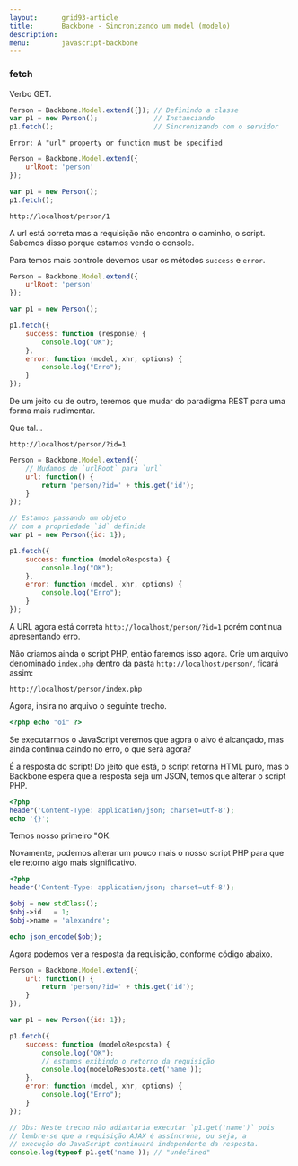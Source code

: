 ```yaml
---
layout:      grid93-article
title:       Backbone - Sincronizando um model (modelo)
description: 
menu:        javascript-backbone
---
```




### fetch

Verbo GET.

```javascript
Person = Backbone.Model.extend({}); // Definindo a classe
var p1 = new Person();              // Instanciando
p1.fetch();                         // Sincronizando com o servidor
```

    Error: A "url" property or function must be specified

```javascript
Person = Backbone.Model.extend({
    urlRoot: 'person'
});

var p1 = new Person();
p1.fetch();
```

    http://localhost/person/1

A url está correta mas a requisição não encontra o caminho, o script. Sabemos disso porque estamos vendo o console.

Para temos mais controle devemos usar os métodos `success` e `error`.

```javascript
Person = Backbone.Model.extend({
    urlRoot: 'person'
});

var p1 = new Person();

p1.fetch({
    success: function (response) {
        console.log("OK");
    },
    error: function (model, xhr, options) {
        console.log("Erro");
    }
});
```

De um jeito ou de outro, teremos que mudar do paradigma REST para uma forma mais rudimentar.

Que tal...

    http://localhost/person/?id=1
    

```javascript
Person = Backbone.Model.extend({
    // Mudamos de `urlRoot` para `url`
    url: function() {
        return 'person/?id=' + this.get('id');
    }
});

// Estamos passando um objeto
// com a propriedade `id` definida
var p1 = new Person({id: 1});

p1.fetch({
    success: function (modeloResposta) {
        console.log("OK");
    },
    error: function (model, xhr, options) {
        console.log("Erro");
    }
});
```

A URL agora está correta `http://localhost/person/?id=1` porém continua apresentando erro.

Não criamos ainda o script PHP, então faremos isso agora. Crie um arquivo denominado `index.php` dentro da pasta 
`http://localhost/person/`, ficará assim:

    http://localhost/person/index.php

Agora, insira no arquivo o seguinte trecho.

```php
<?php echo "oi" ?>
```
Se executarmos o JavaScript veremos que agora o alvo é alcançado, mas ainda continua caindo no erro, o que será agora?

É a resposta do script! Do jeito que está, o script retorna HTML puro, mas o Backbone espera que a resposta seja um
JSON, temos que alterar o script PHP.

```php
<?php 
header('Content-Type: application/json; charset=utf-8');
echo '{}';

```

Temos nosso primeiro "OK.

Novamente, podemos alterar um pouco mais o nosso script PHP para que ele retorno algo mais significativo.

```php
<?php
header('Content-Type: application/json; charset=utf-8');

$obj = new stdClass();
$obj->id   = 1;
$obj->name = 'alexandre';

echo json_encode($obj);
```

Agora podemos ver a resposta da requisição, conforme código abaixo.

```javascript
Person = Backbone.Model.extend({
    url: function() {
        return 'person/?id=' + this.get('id');
    }
});

var p1 = new Person({id: 1});

p1.fetch({
    success: function (modeloResposta) {
        console.log("OK");
        // estamos exibindo o retorno da requisição
        console.log(modeloResposta.get('name'));
    },
    error: function (model, xhr, options) {
        console.log("Erro");
    }
});

// Obs: Neste trecho não adiantaria executar `p1.get('name')` pois
// lembre-se que a requisição AJAX é assíncrona, ou seja, a
// execução do JavaScript continuará independente da resposta.
console.log(typeof p1.get('name')); // "undefined"
```